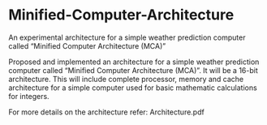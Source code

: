 # Minified-Computer-Architecture
An experimental architecture for a simple weather prediction computer called “Minified Computer Architecture (MCA)”

Proposed and implemented an architecture for a simple weather prediction computer called “Minified Computer Architecture (MCA)”. It will be a 16-bit architecture. This will include complete processor, memory and cache architecture for a simple computer used for basic mathematic calculations for integers.

For more details on the architecture refer: Architecture.pdf


